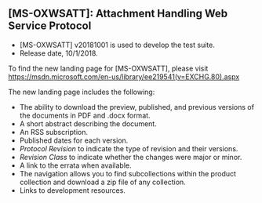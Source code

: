 ## [MS-OXWSATT]: Attachment Handling Web Service Protocol
- [MS-OXWSATT] v20181001 is used to develop the test suite.
- Release date, 10/1/2018.

To find the new landing page for [MS-OXWSATT], please visit https://msdn.microsoft.com/en-us/library/ee219541(v=EXCHG.80).aspx

The new landing page includes the following:
- The ability to download the preview, published, and previous versions of the documents in PDF and .docx format.
- A short abstract describing the document.
- An RSS subscription.
- Published dates for each version.
- *Protocol Revision* to indicate the type of revision and their versions.
- *Revision Class* to indicate whether the changes were major or minor.
- A link to the errata when available.
- The navigation allows you to find subcollections within the product collection and download a zip file of any collection.
- Links to development resources.